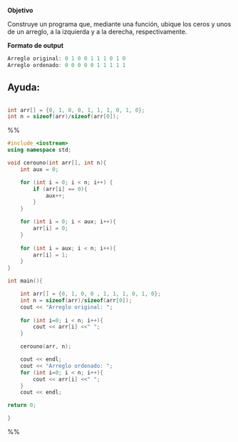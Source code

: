 **Objetivo**

Construye un programa que, mediante una función, ubique los ceros y unos de un arreglo, a la izquierda y a la derecha, respectivamente.

**Formato de output**

```c++
Arreglo original: 0 1 0 0 1 1 1 0 1 0 
Arreglo ordenado: 0 0 0 0 0 1 1 1 1 1 
```


## Ayuda: 
```c++

int arr[] = {0, 1, 0, 0, 1, 1, 1, 0, 1, 0};
int n = sizeof(arr)/sizeof(arr[0]);

```

%%
```c++
#include <iostream>
using namespace std;  

void cerouno(int arr[], int n){
	int aux = 0;

	for (int i = 0; i < n; i++) {
		if (arr[i] == 0){
			aux++;
		}
	}

	for (int i = 0; i < aux; i++){
		arr[i] = 0;
	}
	
	for (int i = aux; i < n; i++){
		arr[i] = 1;
	}
}

int main(){

	int arr[] = {0, 1, 0, 0 , 1, 1, 1, 0, 1, 0};
	int n = sizeof(arr)/sizeof(arr[0]);
	cout << "Arreglo original: ";
	  
	for (int i=0; i < n; i++){
		cout << arr[i] <<" ";
	}

	cerouno(arr, n);

	cout << endl;
	cout << "Arreglo ordenado: ";
	for (int i=0; i < n; i++){
		cout << arr[i] <<" ";
	}
	cout << endl;

return 0;

}
```
%%